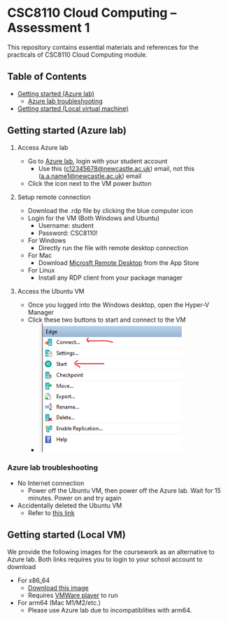 # CSC8110 Cloud Computing – Assessment 1

This repository contains essential materials and references for the practicals of CSC8110 Cloud Computing module.

## Table of Contents

* [Getting started (Azure lab)](#getting-started-azure-lab)
	* [Azure lab troubleshooting](#azure-lab-troubleshooting)
* [Getting started (Local virtual machine)](#getting-started-local-vm)

## Getting started (Azure lab)

1. Access Azure lab
    * Go to [Azure lab](https://labs.azure.com/), login with your student account
        * Use this (c12345678@newcastle.ac.uk) email, not this (a.a.name1@newcastle.ac.uk) email
    * Click the icon next to the VM power button

2. Setup remote connection
    * Download the .rdp file by clicking the blue computer icon
    * Login for the VM (Both Windows and Ubuntu)
        * Username: student
        * Password: CSC8110!
    * For Windows
        * Directly run the file with remote desktop connection
    * For Mac
        * Download [Microsft Remote Desktop](https://apps.apple.com/us/app/microsoft-remote-desktop/id1295203466?mt=12) from the App Store
    * For Linux
        * Install any RDP client from your package manager

3. Access the Ubuntu VM
	* Once you logged into the Windows desktop, open the Hyper-V Manager
	* Click these two buttons to start and connect to the VM
		* ![](hyper-v-startvm.png)

### Azure lab troubleshooting

* No Internet connection
	* Power off the Ubuntu VM, then power off the Azure lab. Wait for 15 minutes. Power on and try again
* Accidentally deleted the Ubuntu VM
	* Refer to [this link](restore-vm.md)

## Getting started (Local VM)

We provide the following images for the coursework as an alternative to Azure lab. Both links requires you to login to your school account to download

* For x86_64
    * [Download this image](https://newcastle-my.sharepoint.com/:u:/g/personal/nwhs3_newcastle_ac_uk1/EaJqrUewQExKv_qbtoo2KkUBPGwijmb3D-PRS-lD2bBXSA?e=QfXbU7)
    * Requires [VMWare player](https://www.vmware.com/uk/products/workstation-player.html) to run
* For arm64 (Mac M1/M2/etc.)
    * Please use Azure lab due to incompatiblities with arm64.
    

